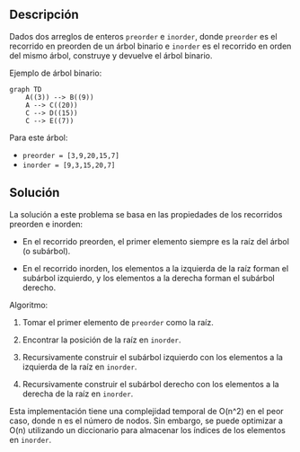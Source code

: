 ## Descripción

Dados dos arreglos de enteros `preorder` e `inorder`, donde `preorder` es el recorrido en preorden de un árbol binario e `inorder` es el recorrido en orden del mismo árbol, construye y devuelve el árbol binario.

Ejemplo de árbol binario:

```mermaid
graph TD
    A((3)) --> B((9))
    A --> C((20))
    C --> D((15))
    C --> E((7))
```

Para este árbol:

- `preorder = [3,9,20,15,7]`
- `inorder = [9,3,15,20,7]`

## Solución

La solución a este problema se basa en las propiedades de los recorridos preorden e inorden:

- En el recorrido preorden, el primer elemento siempre es la raíz del árbol (o subárbol).

- En el recorrido inorden, los elementos a la izquierda de la raíz forman el subárbol izquierdo, y los elementos a la derecha forman el subárbol derecho.

Algoritmo:

1. Tomar el primer elemento de `preorder` como la raíz.

2. Encontrar la posición de la raíz en `inorder`.

3. Recursivamente construir el subárbol izquierdo con los elementos a la izquierda de la raíz en `inorder`.

4. Recursivamente construir el subárbol derecho con los elementos a la derecha de la raíz en `inorder`.

Esta implementación tiene una complejidad temporal de O(n^2) en el peor caso, donde n es el número de nodos. Sin embargo, se puede optimizar a O(n) utilizando un diccionario para almacenar los índices de los elementos en `inorder`.
